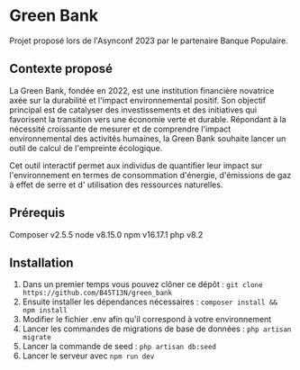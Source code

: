 # Green Bank

Projet proposé lors de l'Asynconf 2023 par le partenaire Banque Populaire.

## Contexte proposé

La Green Bank, fondée en 2022, est une institution financière novatrice axée
sur la durabilité et l'impact environnemental positif. Son objectif principal est
de catalyser des investissements et des initiatives qui favorisent la transition
vers une économie verte et durable.
Répondant à la nécessité croissante de mesurer et de comprendre l'impact
environnemental des activités humaines, la Green Bank souhaite lancer un
outil de calcul de l'empreinte écologique.

Cet outil interactif permet aux individus de quantifier leur impact sur
l'environnement en termes de consommation d'énergie, d'émissions de gaz à
effet de serre et d'
utilisation des ressources naturelles.

## Prérequis

Composer v2.5.5
node v8.15.0
npm v16.17.1
php v8.2 

## Installation

1. Dans un premier temps vous pouvez clôner ce dépôt :
``git clone https://github.com/B45T13N/green_bank``
2. Ensuite installer les dépendances nécessaires :
``composer install && npm install``
3. Modifier le fichier .env afin qu'il correspond à votre environnement
4. Lancer les commandes de migrations de base de données : ``php artisan migrate``
5. Lancer la commande de seed : ``php artisan db:seed``
6. Lancer le serveur avec ``npm run dev``

